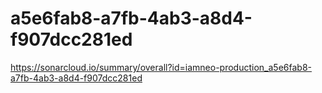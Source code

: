 # a5e6fab8-a7fb-4ab3-a8d4-f907dcc281ed
https://sonarcloud.io/summary/overall?id=iamneo-production_a5e6fab8-a7fb-4ab3-a8d4-f907dcc281ed
